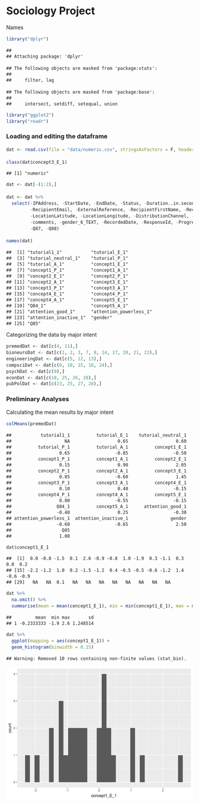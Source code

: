 Sociology Project
================
Names

``` r
library("dplyr")
```

    ## 
    ## Attaching package: 'dplyr'

    ## The following objects are masked from 'package:stats':
    ## 
    ##     filter, lag

    ## The following objects are masked from 'package:base':
    ## 
    ##     intersect, setdiff, setequal, union

``` r
library("ggplot2")
library("readr")
```

### Loading and editing the dataframe

``` r
dat <- read.csv(file = "data/numeric.csv", stringsAsFactors = F, header=TRUE) 

class(dat$concept3_E_1)
```

    ## [1] "numeric"

``` r
dat <- dat[-(1:2),]

dat <- dat %>%
  select(-IPAddress, -StartDate, -EndDate, -Status, -Duration..in.seconds., 
         -RecipientEmail, -ExternalReference, -RecipientFirstName, -RecipientLastName, 
         -LocationLatitude, -LocationLongitude, -DistributionChannel, -UserLanguage, -Agree, 
         -comments, -gender_6_TEXT, -RecordedDate, -ResponseId, -Progress, -Finished, -Q86, 
         -Q87, -Q88)

names(dat)
```

    ##  [1] "tutorial1_1"           "tutorial_E_1"         
    ##  [3] "tutorial_neutral_1"    "tutorial_P_1"         
    ##  [5] "tutorial_A_1"          "concept1_E_1"         
    ##  [7] "concept1_P_1"          "concept1_A_1"         
    ##  [9] "concept2_E_1"          "concept2_P_1"         
    ## [11] "concept2_A_1"          "concept3_E_1"         
    ## [13] "concept3_P_1"          "concept3_A_1"         
    ## [15] "concept4_E_1"          "concept4_P_1"         
    ## [17] "concept4_A_1"          "concept5_E_1"         
    ## [19] "Q84_1"                 "concept5_A_1"         
    ## [21] "attention_good_1"      "attention_powerless_1"
    ## [23] "attention_inactive_1"  "gender"               
    ## [25] "Q85"

Categorizing the data by major intent

``` r
premedDat <- dat[c(4, 11),]
bioneuroDat <- dat[c(1, 2, 3, 7, 8, 14, 17, 20, 21, 22),]
engineeringDat <- dat[c(5, 12, 13),]
compsciDat <- dat[c(6, 10, 15, 16, 24),]
psychDat <- dat[c(9),]
econDat <- dat[c(18, 25, 26, 28),]
pubPolDat <- dat[c(23, 25, 27, 28),]
```

### Preliminary Analyses

Calculating the mean results by major
    intent

``` r
colMeans(premedDat)
```

    ##           tutorial1_1          tutorial_E_1    tutorial_neutral_1 
    ##                    NA                  0.65                  0.60 
    ##          tutorial_P_1          tutorial_A_1          concept1_E_1 
    ##                  0.65                 -0.85                 -0.50 
    ##          concept1_P_1          concept1_A_1          concept2_E_1 
    ##                  0.15                  0.90                  2.05 
    ##          concept2_P_1          concept2_A_1          concept3_E_1 
    ##                  0.85                 -0.60                  1.45 
    ##          concept3_P_1          concept3_A_1          concept4_E_1 
    ##                  0.10                  0.40                 -0.15 
    ##          concept4_P_1          concept4_A_1          concept5_E_1 
    ##                  0.80                 -0.55                 -0.15 
    ##                 Q84_1          concept5_A_1      attention_good_1 
    ##                 -0.40                  0.25                 -0.30 
    ## attention_powerless_1  attention_inactive_1                gender 
    ##                 -0.60                 -0.65                  2.50 
    ##                   Q85 
    ##                  1.00

``` r
dat$concept1_E_1
```

    ##  [1]  0.0 -0.8 -1.5  0.1  2.6 -0.9 -0.8  1.0 -1.9  0.3 -1.1  0.3  0.0  0.2
    ## [15] -2.2 -1.2  1.0  0.2 -1.5 -1.2  0.4 -0.5 -0.5 -0.6 -1.2  1.4 -0.6 -0.9
    ## [29]   NA   NA  0.1   NA   NA   NA   NA   NA   NA   NA   NA

``` r
dat %>%
  na.omit() %>%
  summarise(mean = mean(concept1_E_1), min = min(concept1_E_1), max = max(concept1_E_1), sd = sd(concept1_E_1))
```

    ##         mean  min max       sd
    ## 1 -0.2333333 -1.9 2.6 1.248514

``` r
dat %>%
  ggplot(mapping = aes(concept1_E_1)) +
  geom_histogram(binwidth = 0.15)
```

    ## Warning: Removed 10 rows containing non-finite values (stat_bin).

![](project_files/figure-gfm/means-1.png)<!-- -->
